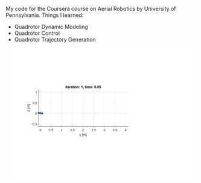 My code for the Coursera course on Aerial Robotics by University of Pennsylvania.
Things I learned: 
- Quadrotor Dynamic Modeling
- Quadrotor Control
- Quadrotor Trajectory Generation
![2D Trajectory Tracking](/output_E8wNUi.gif)
